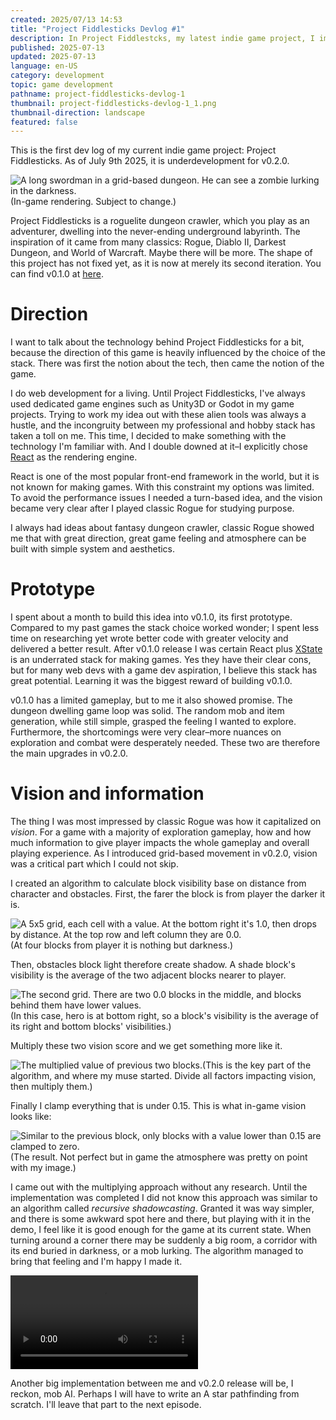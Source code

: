 ```yaml
---
created: 2025/07/13 14:53
title: "Project Fiddlesticks Devlog #1"
description: In Project Fiddlestcks, my latest indie game project, I implemented a vision algorithm, trying to capture the classic Rogue experience.
published: 2025-07-13
updated: 2025-07-13
language: en-US
category: development
topic: game development
pathname: project-fiddlesticks-devlog-1
thumbnail: project-fiddlesticks-devlog-1_1.png
thumbnail-direction: landscape
featured: false
---
```


This is the first dev log of my current indie game project: Project Fiddlesticks. As of July 9th 2025, it is underdevelopment for v0.2.0.

![A long swordman in a grid-based dungeon. He can see a zombie lurking in the darkness.](project-fiddlesticks-devlog-1_1.png)(In-game rendering. Subject to change.)

Project Fiddlesticks is a roguelite dungeon crawler, which you play as an adventurer, dwelling into the never-ending underground labyrinth. The inspiration of it came from many classics: Rogue, Diablo II, Darkest Dungeon, and World of Warcraft. Maybe there will be more. The shape of this project has not fixed yet, as it is now at merely its second iteration. You can find v0.1.0 at [here](https://grapegummygames.itch.io/project-fiddlesticks).

# Direction

I want to talk about the technology behind Project Fiddlesticks for a bit, because the direction of this game is heavily influenced by the choice of the stack. There was first the notion about the tech, then came the notion of the game.

I do web development for a living. Until Project Fiddlesticks, I've always used dedicated game engines such as Unity3D or Godot in my game projects. Trying to work my idea out with these alien tools was always a hustle, and the incongruity between my professional and hobby stack has taken a toll on me. This time, I decided to make something with the technology I'm familiar with. And I double downed at it–I explicitly chose [React](https://react.dev/) as the rendering engine.

React is one of the most popular front-end framework in the world, but it is not known for making games. With this constraint my options was limited. To avoid the performance issues I needed a turn-based idea, and the vision became very clear after I played classic Rogue for studying purpose.

I always had ideas about fantasy dungeon crawler, classic Rogue showed me that with great direction, great game feeling and atmosphere can be built with simple system and aesthetics.

# Prototype

I spent about a month to build this idea into v0.1.0, its first prototype. Compared to my past games the stack choice worked wonder; I spent less time on researching yet wrote better code with greater velocity and delivered a better result. After v0.1.0 release I was certain React plus [XState](https://stately.ai/docs/xstate) is an underrated stack for making games. Yes they have their clear cons, but for many web devs with a game dev aspiration, I believe this stack has great potential. Learning it was the biggest reward of building v0.1.0.

v0.1.0 has a limited gameplay, but to me it also showed promise. The dungeon dwelling game loop was solid. The random mob and item generation, while still simple, grasped the feeling I wanted to explore. Furthermore, the shortcomings were very clear–more nuances on exploration and combat were desperately needed. These two are therefore the main upgrades in v0.2.0.

# Vision and information

The thing I was most impressed by classic Rogue was how it capitalized on _vision_. For a game with a majority of exploration gameplay, how and how much information to give player impacts the whole gameplay and overall playing experience. As I introduced grid-based movement in v0.2.0, vision was a critical part which I could not skip.

I created an algorithm to calculate block visibility base on distance from character and obstacles. First, the farer the block is from player the darker it is.

![A 5x5 grid, each cell with a value. At the bottom right it's 1.0, then drops by distance. At the top row and left column they are 0.0. ](project-fiddlesticks-devlog-1_2.png)(At four blocks from player it is nothing but darkness.)

Then, obstacles block light therefore create shadow. A shade block's visibility is the average of the two adjacent blocks nearer to player.

![The second grid. There are two 0.0 blocks in the middle, and blocks behind them have lower values.](project-fiddlesticks-devlog-1_3.png)(In this case, hero is at bottom right, so a block's visibility is the average of its right and bottom blocks' visibilities.)

Multiply these two vision score and we get something more like it.

![The multiplied value of previous two blocks.](project-fiddlesticks-devlog-1_4.png)(This is the key part of the algorithm, and where my muse started. Divide all factors impacting vision, then multiply them.)

Finally I clamp everything that is under 0.15. This is what in-game vision looks like:

![Similar to the previous block, only blocks with a value lower than 0.15 are clamped to zero.](project-fiddlesticks-devlog-1_5.png)(The result. Not perfect but in game the atmosphere was pretty on point with my image.)

I came out with the multiplying approach without any research. Until the implementation was completed I did not know this approach was similar to an algorithm called _recursive shadowcasting_. Granted it was way simpler, and there is some awkward spot here and there, but playing with it in the demo, I feel like it is good enough for the game at its current state. When turning around a corner there may be suddenly a big room, a corridor with its end buried in darkness, or a mob lurking. The algorithm managed to bring that feeling and I'm happy I made it.

![](project-fiddlesticks-devlog-1_6.mp4)

Another big implementation between me and v0.2.0 release will be, I reckon, mob AI. Perhaps I will have to write an A star pathfinding from scratch. I'll leave that part to the next episode.
